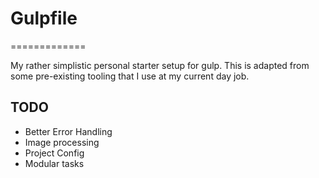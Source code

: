 # Gulpfile
=============

My rather simplistic personal starter setup for gulp. This is adapted from some pre-existing tooling that I use at my current day job.

## TODO
* Better Error Handling
* Image processing
* Project Config
* Modular tasks
